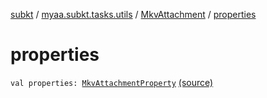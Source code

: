 [subkt](../../index.md) / [myaa.subkt.tasks.utils](../index.md) / [MkvAttachment](index.md) / [properties](./properties.md)

# properties

`val properties: `[`MkvAttachmentProperty`](../-mkv-attachment-property/index.md) [(source)](https://github.com/Myaamori/SubKt/blob/0.1.10/src/main/kotlin/myaa/subkt/tasks/utils/mkvmerge.kt#L20)